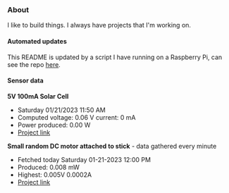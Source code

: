 ### About
I like to build things. I always have projects that I'm working on.

#### Automated updates
This README is updated by a script I have running on a Raspberry Pi, can see the repo [here](https://github.com/jdc-cunningham/raspi-git-repo-updater).

#### Sensor data
**5V 100mA Solar Cell**
- Saturday 01/21/2023 11:50 AM
- Computed voltage: 0.06 V current: 0 mA
- Power produced: 0.00 W
- [Project link](https://github.com/jdc-cunningham/raspisolarplotter)

**Small random DC motor attached to stick** - data gathered every minute
- Fetched today Saturday 01-21-2023 12:00 PM
- Produced: 0.008 mW
- Highest: 0.005V 0.0002A
- [Project link](https://github.com/jdc-cunningham/turbine-raspi)